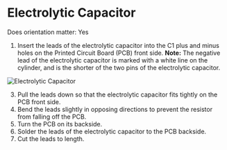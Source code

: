 # Electrolytic Capacitor

Does orientation matter: Yes

1. Insert the leads of the electrolytic capacitor into the C1 plus and minus holes on the Printed Circuit Board (PCB) front side.
**Note:** The negative lead of the electrolytic capacitor is marked with a white line on the cylinder, and is the shorter of the two pins of the electrolytic capacitor.

![Electrolytic Capacitor](https://github.com/tinusaur/guides/blob/master/docs/images/4_electrolytic_capacitor.jpg)

3. Pull the leads down so that the electrolytic capacitor fits tightly on the PCB front side. 
4. Bend the leads slightly in opposing directions to prevent the resistor from falling off the PCB.
5. Turn the PCB on its backside.
6. Solder the leads of the electrolytic capacitor to the PCB backside. 
7. Cut the leads to length.
